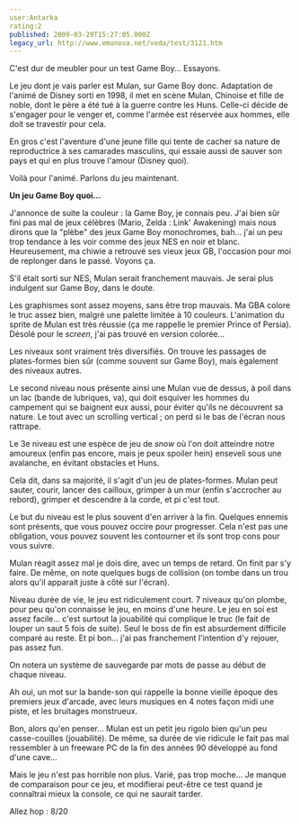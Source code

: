 ```yaml
---
user:Antarka
rating:2
published: 2009-03-29T15:27:05.000Z
legacy_url: http://www.emunova.net/veda/test/3121.htm
---
```

C'est dur de meubler pour un test Game Boy... Essayons.  

  

Le jeu dont je vais parler est Mulan, sur Game Boy donc. Adaptation de l'animé de Disney sorti en 1998, il met en scène Mulan, Chinoise et fille de noble, dont le père a été tué à la guerre contre les Huns. Celle-ci décide de s'engager pour le venger et, comme l'armée est réservée aux hommes, elle doit se travestir pour cela.  

  

En gros c'est l'aventure d'une jeune fille qui tente de cacher sa nature de reproductrice à ses camarades masculins, qui essaie aussi de sauver son pays et qui en plus trouve l'amour (Disney quoi).  

  

Voilà pour l'animé. Parlons du jeu maintenant.  

  

**Un jeu Game Boy quoi...**  

  

J'annonce de suite la couleur : la Game Boy, je connais peu. J'ai bien sûr fini pas mal de jeux célèbres (Mario, Zelda : Link' Awakening) mais nous dirons que la "plèbe" des jeux Game Boy monochromes, bah... j'ai un peu trop tendance à les voir comme des jeux NES en noir et blanc. Heureusement, ma chiwie a retrouvé ses vieux jeux GB, l'occasion pour moi de replonger dans le passé. Voyons ça.  

  

S'il était sorti sur NES, Mulan serait franchement mauvais. Je serai plus indulgent sur Game Boy, dans le doute.  

  

Les graphismes sont assez moyens, sans être trop mauvais. Ma GBA colore le truc assez bien, malgré une palette limitée à 10 couleurs. L'animation du sprite de Mulan est très réussie (ça me rappelle le premier Prince of Persia). Désolé pour le _screen_, j'ai pas trouvé en version colorée...  

  

Les niveaux sont vraiment très diversifiés. On trouve les passages de plates-formes bien sûr (comme souvent sur Game Boy), mais également des niveaux autres.  

  

Le second niveau nous présente ainsi une Mulan vue de dessus, à poil dans un lac (bande de lubriques, va), qui doit esquiver les hommes du campement qui se baignent eux aussi, pour éviter qu'ils ne découvrent sa nature. Le tout avec un scrolling vertical ; on perd si le bas de l'écran nous rattrape.  

  

Le 3e niveau est une espèce de jeu de _snow_ où l'on doit atteindre notre amoureux (enfin pas encore, mais je peux spoiler hein) enseveli sous une avalanche, en évitant obstacles et Huns.  

  

Cela dit, dans sa majorité, il s'agit d'un jeu de plates-formes. Mulan peut sauter, courir, lancer des cailloux, grimper à un mur (enfin s'accrocher au rebord), grimper et descendre à la corde, et pi c'est tout.  

  

Le but du niveau est le plus souvent d'en arriver à la fin. Quelques ennemis sont présents, que vous pouvez occire pour progresser. Cela n'est pas une obligation, vous pouvez souvent les contourner et ils sont trop cons pour vous suivre.  

  

Mulan réagit assez mal je dois dire, avec un temps de retard. On finit par s'y faire. De même, on note quelques bugs de collision (on tombe dans un trou alors qu'il apparait juste à côté sur l'écran).  

  

Niveau durée de vie, le jeu est ridiculement court. 7 niveaux qu'on plombe, pour peu qu'on connaisse le jeu, en moins d'une heure. Le jeu en soi est assez facile... c'est surtout la jouabilité qui complique le truc (le fait de louper un saut 5 fois de suite). Seul le boss de fin est absurdement difficile comparé au reste. Et pi bon... j'ai pas franchement l'intention d'y rejouer, pas assez fun.  

  

On notera un système de sauvegarde par mots de passe au début de chaque niveau.  

  

Ah oui, un mot sur la bande-son qui rappelle la bonne vieille époque des premiers jeux d'arcade, avec leurs musiques en 4 notes façon midi une piste, et les bruitages monstrueux.  

  

Bon, alors qu'en penser... Mulan est un petit jeu rigolo bien qu'un peu casse-couilles (jouabilité). De même, sa durée de vie ridicule le fait pas mal ressembler à un freeware PC de la fin des années 90 développé au fond d'une cave...  

  

Mais le jeu n'est pas horrible non plus. Varié, pas trop moche... Je manque de comparaison pour ce jeu, et modifierai peut-être ce test quand je connaîtrai mieux la console, ce qui ne saurait tarder.  

  

Allez hop : 8/20